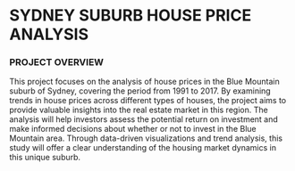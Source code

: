 # SYDNEY SUBURB HOUSE PRICE ANALYSIS 

### PROJECT OVERVIEW
This project focuses on the analysis of house prices in the Blue Mountain suburb of Sydney, covering the period from 1991 to 2017. By examining trends in house prices across different types of houses, the project aims to provide valuable insights into the real estate market in this region. The analysis will help investors assess the potential return on investment and make informed decisions about whether or not to invest in the Blue Mountain area. Through data-driven visualizations and trend analysis, this study will offer a clear understanding of the housing market dynamics in this unique suburb.
